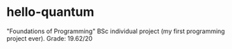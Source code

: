 # hello-quantum
"Foundations of Programming" BSc individual project (my first programming project ever). Grade: 19.62/20

